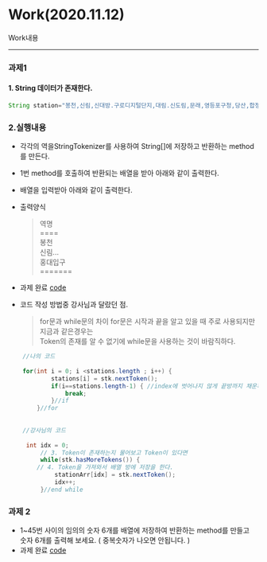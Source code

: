 Work(2020.11.12)
===
Work내용
- --

### 과제1

#### 1. String 데이터가 존재한다. 

```java
String station="봉천,신림,신대방.구로디지털단지,대림.신도림,문래,영등포구청,당산,합정,홍대입구";
```

### 2.실행내용

* 각각의 역을StringTokenizer를 사용하여 String[]에 저장하고 반환하는 method를 만든다.

* 1번 method를 호출하여 반환되는 배열을 받아 아래와 같이 출력한다. 

* 배열을 입력받아 아래와 같이 출력한다. 
* 출력양식
    >역명<br>
    ====<br>
    봉천<br>
    신림...<br>
    홍대입구<br>
    =======
* 과제 완료 [code](https://github.com/LeeWoooo/SIST_Class/blob/master/Java/HomeWork/day1112/HomeWork1.java)

* 코드 작성 방법중 강사님과 달랐던 점.<br>
    >for문과 while문의 차이 for문은 시작과 끝을 알고 있을 때 주로 사용되지만 지금과 같은경우는<br>
    Token의 존재를 알 수 없기에 while문을 사용하는 것이 바람직하다.
```java
    //나의 코드
    
    for(int i = 0; i <stations.length ; i++) {
			stations[i] = stk.nextToken();
			if(i==stations.length-1) { //index에 벗어나지 않게 끝방까지 채운후 break;
				break; 
			}//if
		}//for
     
    
    //강사님의 코드
    
     int idx = 0;
		 // 3. Token이 존재하는지 물어보고 Token이 있다면 
		 while(stk.hasMoreTokens()) {
		// 4. Token을 가져와서 배열 방에 저장을 한다.
			 stationArr[idx] = stk.nextToken();
			 idx++;
		 }//end while
 ```    
    
### 과제 2

* 1~45번 사이의 임의의 숫자 6개를 배열에 저장하여 반환하는 method를 만들고<br>
숫자 6개를 출력해 보세요. ( 중복숫자가 나오면 안됩니다. )
* 과제 완료 [code](https://github.com/LeeWoooo/SIST_Class/blob/master/Java/HomeWork/day1112/HomeWork2.java)
